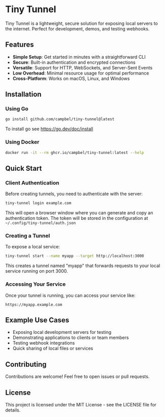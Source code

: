 # Tiny Tunnel

Tiny Tunnel is a lightweight, secure solution for exposing local servers to the internet. Perfect for development, demos, and testing webhooks.

## Features

- **Simple Setup**: Get started in minutes with a straightforward CLI
- **Secure**: Built-in authentication and encrypted connections
- **Versatile**: Support for HTTP, WebSockets, and Server-Sent Events
- **Low Overhead**: Minimal resource usage for optimal performance
- **Cross-Platform**: Works on macOS, Linux, and Windows

## Installation

### Using Go

```bash
go install github.com/campbel/tiny-tunnel@latest
```

To install go see https://go.dev/doc/install

### Using Docker

```bash
docker run -it --rm ghcr.io/campbel/tiny-tunnel:latest --help
```

## Quick Start

### Client Authentication

Before creating tunnels, you need to authenticate with the server:

```bash
tiny-tunnel login example.com
```

This will open a browser window where you can generate and copy an authentication token. The token will be stored in the configuration at `~/.config/tiny-tunnel/auth.json`

### Creating a Tunnel

To expose a local service:

```bash
tiny-tunnel start --name myapp --target http://localhost:3000
```

This creates a tunnel named "myapp" that forwards requests to your local service running on port 3000.

### Accessing Your Service

Once your tunnel is running, you can access your service like:

```
https://myapp.example.com
```

## Example Use Cases

- Exposing local development servers for testing
- Demonstrating applications to clients or team members
- Testing webhook integrations
- Quick sharing of local files or services

## Contributing

Contributions are welcome! Feel free to open issues or pull requests.

## License

This project is licensed under the MIT License - see the LICENSE file for details.
